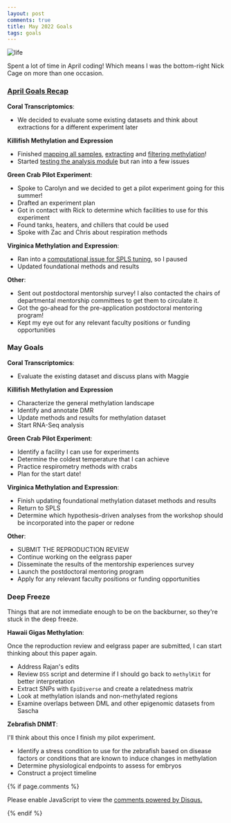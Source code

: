 ```yaml
---
layout: post
comments: true
title: May 2022 Goals
tags: goals
---
```


![life](https://user-images.githubusercontent.com/22335838/167197250-74bc1e14-b9ca-4391-a5d2-e032aacf4159.png)

Spent a lot of time in April coding! Which means I was the bottom-right Nick Cage on more than one occasion.

### [April Goals Recap](https://yaaminiv.github.io/April-2022-Goals/)

**Coral Transcriptomics**:

- We decided to evaluate some existing datasets and think about extractions for a different experiment later

**Killifish Methylation and Expression**

- Finished [mapping all samples](https://yaaminiv.github.io/Killifish-Hypoxia-RRBS-Part6/), [extracting](https://yaaminiv.github.io/Killifish-Hypoxia-RRBS-Part7/) and [filtering methylation](https://yaaminiv.github.io/Killifish-Hypoxia-RRBS-Part8/)!
- Started [testing the analysis module](https://yaaminiv.github.io/Killifish-Hypoxia-RRBS-Part9/) but ran into a few issues

**Green Crab Pilot Experiment**:

- Spoke to Carolyn and we decided to get a pilot experiment going for this summer!
- Drafted an experiment plan
- Got in contact with Rick to determine which facilities to use for this experiment
- Found tanks, heaters, and chillers that could be used
- Spoke with Zac and Chris about respiration methods

**Virginica Methylation and Expression**:

- Ran into a [computational issue for SPLS tuning](https://yaaminiv.github.io/CEABiGR-Part2/), so I paused
- Updated foundational methods and results

**Other**:

- Sent out postdoctoral mentorship survey! I also contacted the chairs of departmental mentorship committees to get them to circulate it.
- Got the go-ahead for the pre-application postdoctoral mentoring program!
- Kept my eye out for any relevant faculty positions or funding opportunities

### May Goals

**Coral Transcriptomics**:

- Evaluate the existing dataset and discuss plans with Maggie

**Killifish Methylation and Expression**

- Characterize the general methylation landscape
- Identify and annotate DMR
- Update methods and results for methylation dataset
- Start RNA-Seq analysis

**Green Crab Pilot Experiment**:

- Identify a facility I can use for experiments
- Determine the coldest temperature that I can achieve
- Practice respirometry methods with crabs
- Plan for the start date!

**Virginica Methylation and Expression**:

- Finish updating foundational methylation dataset methods and results
- Return to SPLS
- Determine which hypothesis-driven analyses from the workshop should be incorporated into the paper or redone

**Other**:

- SUBMIT THE REPRODUCTION REVIEW
- Continue working on the eelgrass paper
- Disseminate the results of the mentorship experiences survey
- Launch the postdoctoral mentoring program
- Apply for any relevant faculty positions or funding opportunities

### Deep Freeze

Things that are not immediate enough to be on the backburner, so they're stuck in the deep freeze.

**Hawaii Gigas Methylation**:

Once the reproduction review and eelgrass paper are submitted, I can start thinking about this paper again.

- Address Rajan's edits
- Review `DSS` script and determine if I should go back to `methylKit` for better interpretation
- Extract SNPs with `EpiDiverse` and create a relatedness matrix
- Look at methylation islands and non-methylated regions
- Examine overlaps between DML and other epigenomic datasets from Sascha

**Zebrafish DNMT**:

I'll think about this once I finish my pilot experiment.

- Identify a stress condition to use for the zebrafish based on disease factors or conditions that are known to induce changes in methylation
- Determine physiological endpoints to assess for embryos
- Construct a project timeline

{% if page.comments %}

<div id="disqus_thread"></div>
<script>

/**
*  RECOMMENDED CONFIGURATION VARIABLES: EDIT AND UNCOMMENT THE SECTION BELOW TO INSERT DYNAMIC VALUES FROM YOUR PLATFORM OR CMS.
*  LEARN WHY DEFINING THESE VARIABLES IS IMPORTANT: https://disqus.com/admin/universalcode/#configuration-variables*/
/*
var disqus_config = function () {
this.page.url = PAGE_URL;  // Replace PAGE_URL with your page's canonical URL variable
this.page.identifier = PAGE_IDENTIFIER; // Replace PAGE_IDENTIFIER with your page's unique identifier variable
};
*/
(function() { // DON'T EDIT BELOW THIS LINE
var d = document, s = d.createElement('script');
s.src = 'https://the-responsible-grad-student.disqus.com/embed.js';
s.setAttribute('data-timestamp', +new Date());
(d.head || d.body).appendChild(s);
})();
</script>
<noscript>Please enable JavaScript to view the <a href="https://disqus.com/?ref_noscript">comments powered by Disqus.</a></noscript>

{% endif %}

<script id="dsq-count-scr" src="//the-responsible-grad-student.disqus.com/count.js" async></script>
